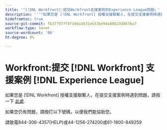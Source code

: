 ```yaml
---
title: '"[!DNL Workfront]:提交Workfront支援案例的Experience League問題」'
description: '''"如果您是 [!DNL Workfront] 授權支援聯繫人，在提交支援案例時遇到問題，請撥打以下號碼，以便我們能夠幫助您。'
hidefromtoc: true
source-git-commit: fb377977f4f166a1631eb33be94a88b23d8676a7
workflow-type: tm+mt
source-wordcount: '86'
ht-degree: 0%

---
```



# Workfront:提交 [!DNL Workfront] 支援案例 [!DNL Experience League]

如果您是 [!DNL Workfront] 授權支援聯繫人，在提交支援案例時遇到問題，請按一下 [此處](https://workfrontpartners.force.com/one/s/).

如果您仍有問題，請撥打以下號碼，以便我們能協助您。

請致電844-306-4357(HELP)或44-1256-274200或61-1800-849259
